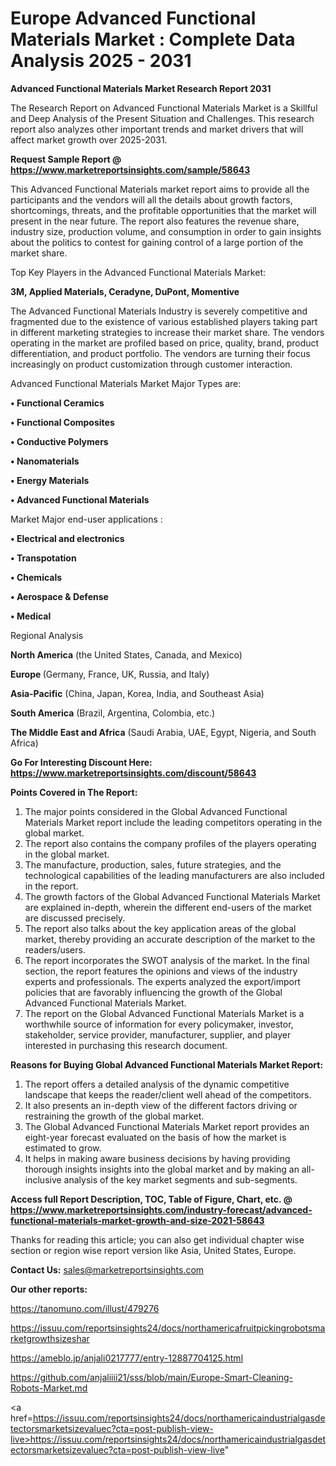 # Europe Advanced Functional Materials Market : Complete Data Analysis 2025 - 2031

<strong>Advanced Functional Materials Market Research Report 2031</strong>

The Research Report on Advanced Functional Materials Market is a Skillful and Deep Analysis of the Present Situation and Challenges. This research report also analyzes other important trends and market drivers that will affect market growth over 2025-2031.

<strong>Request Sample Report @ <a href=https://www.marketreportsinsights.com/sample/58643>https://www.marketreportsinsights.com/sample/58643</a></strong>

This Advanced Functional Materials market report aims to provide all the participants and the vendors will all the details about growth factors, shortcomings, threats, and the profitable opportunities that the market will present in the near future. The report also features the revenue share, industry size, production volume, and consumption in order to gain insights about the politics to contest for gaining control of a large portion of the market share.

Top Key Players in the Advanced Functional Materials Market:

<strong>3M, Applied Materials, Ceradyne, DuPont, Momentive</strong>

The Advanced Functional Materials Industry is severely competitive and fragmented due to the existence of various established players taking part in different marketing strategies to increase their market share. The vendors operating in the market are profiled based on price, quality, brand, product differentiation, and product portfolio. The vendors are turning their focus increasingly on product customization through customer interaction.

Advanced Functional Materials Market Major Types are:

<strong>• Functional Ceramics

• Functional Composites

• Conductive Polymers

• Nanomaterials

• Energy Materials

• Advanced Functional Materials</strong>

Market Major end-user applications :

<strong>• Electrical and electronics

• Transpotation

• Chemicals

• Aerospace & Defense

• Medical</strong>

Regional Analysis

</u><strong><b>North America</b></strong> (the United States, Canada, and Mexico)

<strong><b>Europe </b></strong>(Germany, France, UK, Russia, and Italy)

<strong><b>Asia-Pacific</b></strong> (China, Japan, Korea, India, and Southeast Asia)

<strong><b>South America</b></strong> (Brazil, Argentina, Colombia, etc.)

<strong><b>The Middle East and Africa</b></strong> (Saudi Arabia, UAE, Egypt, Nigeria, and South Africa)

<strong>Go For Interesting Discount Here: <a href=https://www.marketreportsinsights.com/discount/58643>https://www.marketreportsinsights.com/discount/58643</a></strong>

<strong>Points Covered in The Report:</strong>
<ol>
  <li>The major points considered in the Global Advanced Functional Materials Market report include the leading competitors operating in the global market.</li>
  <li>The report also contains the company profiles of the players operating in the global market.</li>
  <li>The manufacture, production, sales, future strategies, and the technological capabilities of the leading manufacturers are also included in the report.</li>
  <li>The growth factors of the Global Advanced Functional Materials Market are explained in-depth, wherein the different end-users of the market are discussed precisely.</li>
  <li>The report also talks about the key application areas of the global market, thereby providing an accurate description of the market to the readers/users.</li>
  <li>The report incorporates the SWOT analysis of the market. In the final section, the report features the opinions and views of the industry experts and professionals. The experts analyzed the export/import policies that are favorably influencing the growth of the Global Advanced Functional Materials Market.</li>
  <li>The report on the Global Advanced Functional Materials Market is a worthwhile source of information for every policymaker, investor, stakeholder, service provider, manufacturer, supplier, and player interested in purchasing this research document.</li>
</ol>
<strong>Reasons for Buying Global Advanced Functional Materials Market Report:</strong>

<ol>
  <li>The report offers a detailed analysis of the dynamic competitive landscape that keeps the reader/client well ahead of the competitors.</li>
  <li>It also presents an in-depth view of the different factors driving or restraining the growth of the global market.</li>
  <li>The Global Advanced Functional Materials Market report provides an eight-year forecast evaluated on the basis of how the market is estimated to grow.</li>
  <li>It helps in making aware business decisions by having providing thorough insights insights into the global market and by making an all-inclusive analysis of the key market segments and sub-segments.</li>
</ol>
<strong>Access full Report Description, TOC, Table of Figure, Chart, etc. @ <a href=https://www.marketreportsinsights.com/industry-forecast/advanced-functional-materials-market-growth-and-size-2021-58643>https://www.marketreportsinsights.com/industry-forecast/advanced-functional-materials-market-growth-and-size-2021-58643</a></strong>


Thanks for reading this article; you can also get individual chapter wise section or region wise report version like Asia, United States, Europe.

<strong>Contact Us:</strong>
sales@marketreportsinsights.com

<strong>Our other reports:</strong>

<a href=https://tanomuno.com/illust/479276>https://tanomuno.com/illust/479276</a>

<a href=https://issuu.com/reportsinsights24/docs/northamericafruitpickingrobotsmarketgrowthsizeshar>https://issuu.com/reportsinsights24/docs/northamericafruitpickingrobotsmarketgrowthsizeshar</a>

<a href=https://ameblo.jp/anjali0217777/entry-12887704125.html>https://ameblo.jp/anjali0217777/entry-12887704125.html</a>

<a href=https://github.com/anjaliiii21/sss/blob/main/Europe-Smart-Cleaning-Robots-Market.md>https://github.com/anjaliiii21/sss/blob/main/Europe-Smart-Cleaning-Robots-Market.md</a>

<a href=https://issuu.com/reportsinsights24/docs/northamericaindustrialgasdetectorsmarketsizevaluec?cta=post-publish-view-live>https://issuu.com/reportsinsights24/docs/northamericaindustrialgasdetectorsmarketsizevaluec?cta=post-publish-view-live</a>"
